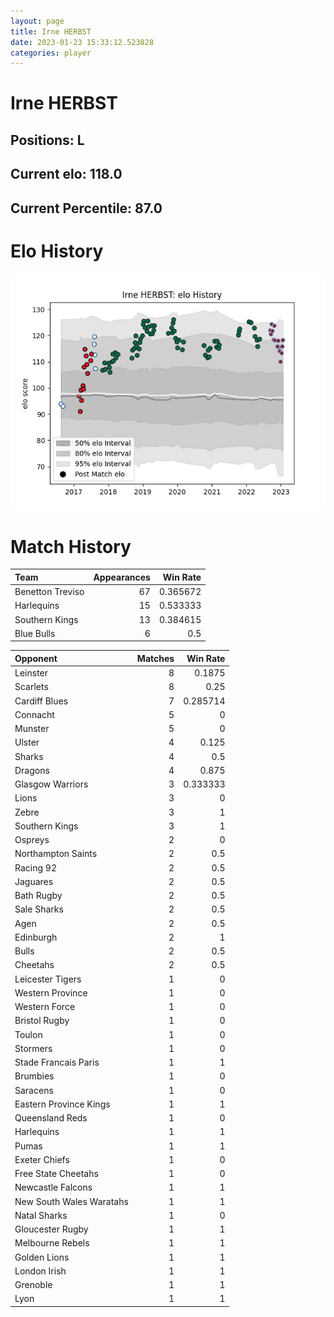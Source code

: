 ```yaml
---  
layout: page  
title: Irne HERBST  
date: 2023-01-23 15:33:12.523828  
categories: player  
---
```

# Irne HERBST

## Positions: L

## Current elo: 118.0

## Current Percentile: 87.0

# Elo History


![elo history](history_IrneHERBST.png)
# Match History


| Team             |   Appearances |   Win Rate |
|:-----------------|--------------:|-----------:|
| Benetton Treviso |            67 |   0.365672 |
| Harlequins       |            15 |   0.533333 |
| Southern Kings   |            13 |   0.384615 |
| Blue Bulls       |             6 |   0.5      |

| Opponent                 |   Matches |   Win Rate |
|:-------------------------|----------:|-----------:|
| Leinster                 |         8 |   0.1875   |
| Scarlets                 |         8 |   0.25     |
| Cardiff Blues            |         7 |   0.285714 |
| Connacht                 |         5 |   0        |
| Munster                  |         5 |   0        |
| Ulster                   |         4 |   0.125    |
| Sharks                   |         4 |   0.5      |
| Dragons                  |         4 |   0.875    |
| Glasgow Warriors         |         3 |   0.333333 |
| Lions                    |         3 |   0        |
| Zebre                    |         3 |   1        |
| Southern Kings           |         3 |   1        |
| Ospreys                  |         2 |   0        |
| Northampton Saints       |         2 |   0.5      |
| Racing 92                |         2 |   0.5      |
| Jaguares                 |         2 |   0.5      |
| Bath Rugby               |         2 |   0.5      |
| Sale Sharks              |         2 |   0.5      |
| Agen                     |         2 |   0.5      |
| Edinburgh                |         2 |   1        |
| Bulls                    |         2 |   0.5      |
| Cheetahs                 |         2 |   0.5      |
| Leicester Tigers         |         1 |   0        |
| Western Province         |         1 |   0        |
| Western Force            |         1 |   0        |
| Bristol Rugby            |         1 |   0        |
| Toulon                   |         1 |   0        |
| Stormers                 |         1 |   0        |
| Stade Francais Paris     |         1 |   1        |
| Brumbies                 |         1 |   0        |
| Saracens                 |         1 |   0        |
| Eastern Province Kings   |         1 |   1        |
| Queensland Reds          |         1 |   0        |
| Harlequins               |         1 |   1        |
| Pumas                    |         1 |   1        |
| Exeter Chiefs            |         1 |   0        |
| Free State Cheetahs      |         1 |   0        |
| Newcastle Falcons        |         1 |   1        |
| New South Wales Waratahs |         1 |   1        |
| Natal Sharks             |         1 |   0        |
| Gloucester Rugby         |         1 |   1        |
| Melbourne Rebels         |         1 |   1        |
| Golden Lions             |         1 |   1        |
| London Irish             |         1 |   1        |
| Grenoble                 |         1 |   1        |
| Lyon                     |         1 |   1        |